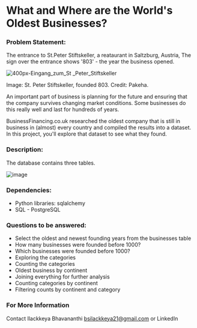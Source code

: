 # What and Where are the World's Oldest Businesses?

### Problem Statement:
The entrance to St.Peter Stiftskeller, a reataurant in Saltzburg, Austria, The sign over the entrance shows '803' - the year the business opened.

![400px-Eingang_zum_St _Peter_Stiftskeller](https://github.com/Ilackkeya/SQL_Projects/assets/66105814/cf21fea4-3d04-41db-b6bc-c2e178ec6f17)

Image: St. Peter Stiftskeller, founded 803. Credit: Pakeha.

An important part of business is planning for the future and ensuring that the company survives changing market conditions. Some businesses do this really well and last for hundreds of years.

BusinessFinancing.co.uk researched the oldest company that is still in business in (almost) every country and compiled the results into a dataset. In this project, you'll explore that dataset to see what they found.

### Description: 
The database contains three tables.

![image](https://github.com/Ilackkeya/SQL_Projects/assets/66105814/e21552c4-ad11-4b72-8935-4cc98eac6c58)

### Dependencies:
- Python libraries: sqlalchemy
- SQL - PostgreSQL

### Questions to be answered:
- Select the oldest and newest founding years from the businesses table
- How many businesses were founded before 1000?
- Which businesses were founded before 1000?
- Exploring the categories
- Counting the categories
- Oldest business by continent
- Joining everything for further analysis
- Counting categories by continent
- Filtering counts by continent and category
  
### For More Information
Contact Ilackkeya Bhavananthi bsilackkeya21@gmail.com or LinkedIn
